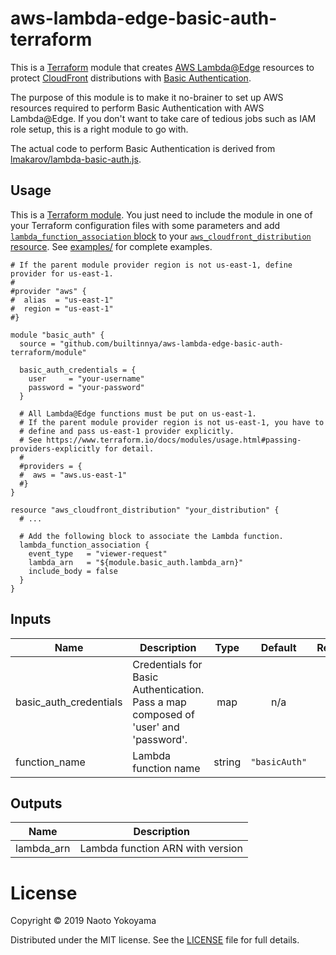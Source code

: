 # aws-lambda-edge-basic-auth-terraform

This is a [Terraform](https://www.terraform.io/) module that creates [AWS Lambda@Edge](https://docs.aws.amazon.com/AmazonCloudFront/latest/DeveloperGuide/lambda-at-the-edge.html) resources to protect [CloudFront](https://docs.aws.amazon.com/AmazonCloudFront/latest/DeveloperGuide/Introduction.html) distributions with [Basic Authentication](https://en.wikipedia.org/wiki/Basic_access_authentication).

The purpose of this module is to make it no-brainer to set up AWS resources required to perform Basic Authentication with AWS Lambda@Edge. If you don't want to take care of tedious jobs such as IAM role setup, this is a right module to go with.

The actual code to perform Basic Authentication is derived from [lmakarov/lambda-basic-auth.js](https://gist.github.com/lmakarov/e5984ec16a76548ff2b278c06027f1a4#file-lambda-basic-auth-js).

## Usage

This is a [Terraform module](https://www.terraform.io/docs/modules/index.html). You just need to include the module in one of your Terraform configuration files with some parameters and add [`lambda_function_association` block](https://www.terraform.io/docs/providers/aws/r/cloudfront_distribution.html#lambda-function-association) to your [`aws_cloudfront_distribution` resource](https://www.terraform.io/docs/providers/aws/r/cloudfront_distribution.html). See [examples/](/examples) for complete examples.

```hcl
# If the parent module provider region is not us-east-1, define provider for us-east-1.
#
#provider "aws" {
#  alias  = "us-east-1"
#  region = "us-east-1"
#}

module "basic_auth" {
  source = "github.com/builtinnya/aws-lambda-edge-basic-auth-terraform/module"

  basic_auth_credentials = {
    user     = "your-username"
    password = "your-password"
  }

  # All Lambda@Edge functions must be put on us-east-1.
  # If the parent module provider region is not us-east-1, you have to
  # define and pass us-east-1 provider explicitly.
  # See https://www.terraform.io/docs/modules/usage.html#passing-providers-explicitly for detail.
  #
  #providers = {
  #  aws = "aws.us-east-1"
  #}
}

resource "aws_cloudfront_distribution" "your_distribution" {
  # ...

  # Add the following block to associate the Lambda function.
  lambda_function_association {
    event_type   = "viewer-request"
    lambda_arn   = "${module.basic_auth.lambda_arn}"
    include_body = false
  }
}
```

## Inputs

| Name | Description | Type | Default | Required |
|------|-------------|:----:|:-----:|:-----:|
| basic\_auth\_credentials | Credentials for Basic Authentication. Pass a map composed of 'user' and 'password'. | map | n/a | yes |
| function\_name | Lambda function name | string | `"basicAuth"` | no |

## Outputs

| Name | Description |
|------|-------------|
| lambda\_arn | Lambda function ARN with version |

# License

Copyright © 2019 Naoto Yokoyama

Distributed under the MIT license. See the [LICENSE](./LICENSE) file for full details.
